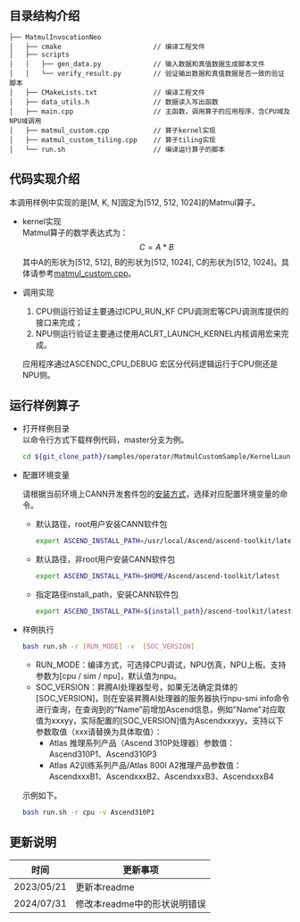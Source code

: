 ## 目录结构介绍
```
├── MatmulInvocationNeo
│   ├── cmake                       // 编译工程文件
│   ├── scripts
│   │   ├── gen_data.py             // 输入数据和真值数据生成脚本文件
│   │   └── verify_result.py        // 验证输出数据和真值数据是否一致的验证脚本
│   ├── CMakeLists.txt              // 编译工程文件
│   ├── data_utils.h                // 数据读入写出函数
│   ├── main.cpp                    // 主函数，调用算子的应用程序，含CPU域及NPU域调用
│   ├── matmul_custom.cpp           // 算子kernel实现
│   ├── matmul_custom_tiling.cpp    // 算子tiling实现
│   └── run.sh                      // 编译运行算子的脚本
```
## 代码实现介绍
本调用样例中实现的是[M, K, N]固定为[512, 512, 1024]的Matmul算子。
- kernel实现  
  Matmul算子的数学表达式为：
  $$
  C = A * B
  $$
  其中A的形状为[512, 512], B的形状为[512, 1024], C的形状为[512, 1024]。具体请参考[matmul_custom.cpp](./matmul_custom.cpp)。

- 调用实现  
  1. CPU侧运行验证主要通过ICPU_RUN_KF CPU调测宏等CPU调测库提供的接口来完成；
  2. NPU侧运行验证主要通过使用ACLRT_LAUNCH_KERNEL内核调用宏来完成。

  应用程序通过ASCENDC_CPU_DEBUG 宏区分代码逻辑运行于CPU侧还是NPU侧。

## 运行样例算子
  - 打开样例目录   
    以命令行方式下载样例代码，master分支为例。
    ```bash
    cd ${git_clone_path}/samples/operator/MatmulCustomSample/KernelLaunch/MatmulInvocationNeo
    ```
  - 配置环境变量

    请根据当前环境上CANN开发套件包的[安装方式](https://hiascend.com/document/redirect/CannCommunityInstSoftware)，选择对应配置环境变量的命令。
    - 默认路径，root用户安装CANN软件包
      ```bash
      export ASCEND_INSTALL_PATH=/usr/local/Ascend/ascend-toolkit/latest
      ```
    - 默认路径，非root用户安装CANN软件包
      ```bash
      export ASCEND_INSTALL_PATH=$HOME/Ascend/ascend-toolkit/latest
      ```
    - 指定路径install_path，安装CANN软件包
      ```bash
      export ASCEND_INSTALL_PATH=${install_path}/ascend-toolkit/latest
      ```

  - 样例执行

    ```bash
    bash run.sh -r [RUN_MODE] -v  [SOC_VERSION]
    ```
    - RUN_MODE：编译方式，可选择CPU调试，NPU仿真，NPU上板。支持参数为[cpu / sim / npu]，默认值为npu。
    - SOC_VERSION：昇腾AI处理器型号，如果无法确定具体的[SOC_VERSION]，则在安装昇腾AI处理器的服务器执行npu-smi info命令进行查询，在查询到的“Name”前增加Ascend信息，例如"Name"对应取值为xxxyy，实际配置的[SOC_VERSION]值为Ascendxxxyy。支持以下参数取值（xxx请替换为具体取值）：
      - Atlas 推理系列产品（Ascend 310P处理器）参数值：Ascend310P1、Ascend310P3
      - Atlas A2训练系列产品/Atlas 800I A2推理产品参数值：AscendxxxB1、AscendxxxB2、AscendxxxB3、AscendxxxB4

    示例如下。

    ```bash
    bash run.sh -r cpu -v Ascend310P1
    ```

## 更新说明
| 时间       | 更新事项     |
| ---------- | ------------ |
| 2023/05/21 | 更新本readme |
| 2024/07/31 | 修改本readme中的形状说明错误 |